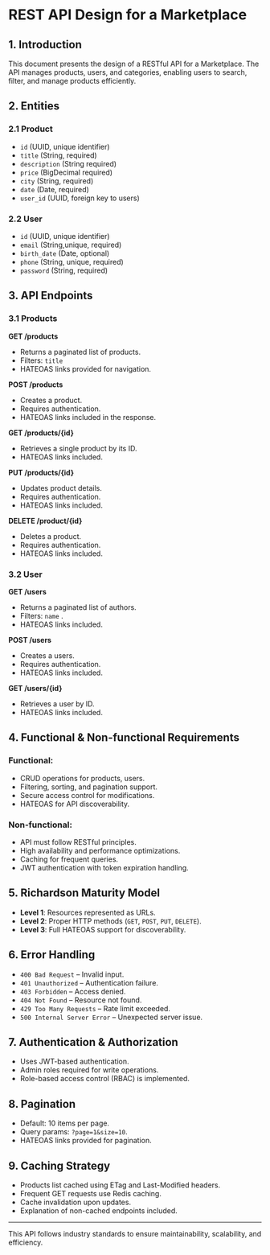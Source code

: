 # REST API Design for a Marketplace

## 1. Introduction
This document presents the design of a RESTful API for a Marketplace. 
The API manages products, users, and categories, enabling users to search, filter, and manage products efficiently.

## 2. Entities
### 2.1 Product
- `id` (UUID, unique identifier)
- `title` (String, required)
- `description` (String required)
- `price` (BigDecimal required)
- `city` (String, required)
- `date` (Date, required)
- `user_id` (UUID, foreign key to users)

### 2.2 User
- `id` (UUID, unique identifier)
- `email` (String,unique, required)
- `birth_date` (Date, optional)
- `phone` (String, unique, required)
- `password` (String, required)


## 3. API Endpoints
### 3.1 Products
**GET /products**
- Returns a paginated list of products.
- Filters: `title` 
- HATEOAS links provided for navigation.

**POST /products**
- Creates a product.
- Requires authentication.
- HATEOAS links included in the response.

**GET /products/{id}**
- Retrieves a single product by its ID.
- HATEOAS links included.

**PUT /products/{id}**
- Updates product details.
- Requires authentication.
- HATEOAS links included.

**DELETE /product/{id}**
- Deletes a product.
- Requires authentication.
- HATEOAS links included.

### 3.2 User
**GET /users**
- Returns a paginated list of authors.
- Filters: `name` .
- HATEOAS links included.

**POST /users**
- Creates a users.
- Requires authentication.
- HATEOAS links included.

**GET /users/{id}**
- Retrieves a user by ID.
- HATEOAS links included.
  
## 4. Functional & Non-functional Requirements
### Functional:
- CRUD operations for products, users.
- Filtering, sorting, and pagination support.
- Secure access control for modifications.
- HATEOAS for API discoverability.

### Non-functional:
- API must follow RESTful principles.
- High availability and performance optimizations.
- Caching for frequent queries.
- JWT authentication with token expiration handling.

## 5. Richardson Maturity Model
- **Level 1**: Resources represented as URLs.
- **Level 2**: Proper HTTP methods (`GET`, `POST`, `PUT`, `DELETE`).
- **Level 3**: Full HATEOAS support for discoverability.

## 6. Error Handling
- `400 Bad Request` – Invalid input.
- `401 Unauthorized` – Authentication failure.
- `403 Forbidden` – Access denied.
- `404 Not Found` – Resource not found.
- `429 Too Many Requests` – Rate limit exceeded.
- `500 Internal Server Error` – Unexpected server issue.

## 7. Authentication & Authorization
- Uses JWT-based authentication.
- Admin roles required for write operations.
- Role-based access control (RBAC) is implemented.

## 8. Pagination
- Default: 10 items per page.
- Query params: `?page=1&size=10`.
- HATEOAS links provided for pagination.

## 9. Caching Strategy
- Products list cached using ETag and Last-Modified headers.
- Frequent GET requests use Redis caching.
- Cache invalidation upon updates.
- Explanation of non-cached endpoints included. 
---
This API follows industry standards to ensure maintainability, scalability, and efficiency.

